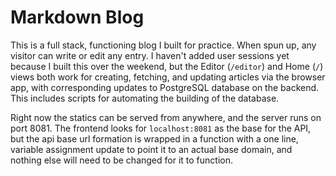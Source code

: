 # Markdown Blog
This is a full stack, functioning blog I built for practice.  When spun up, any visitor can write or edit any entry.  I haven't added user sessions yet because I built this over the weekend, but the Editor (`/editor`) and Home (`/`) views both work for creating, fetching, and updating articles via the browser app, with corresponding updates to PostgreSQL database on the backend.  This includes scripts for automating the building of the database.

Right now the statics can be served from anywhere, and the server runs on port 8081.  The frontend looks for `localhost:8081` as the base for the API, but the api base url formation is wrapped in a function with a one line, variable assignment update to point it to an actual base domain, and nothing else will need to be changed for it to function.